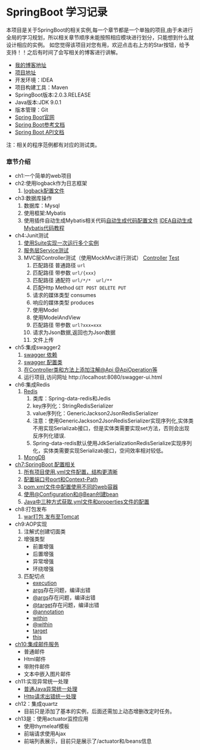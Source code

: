 <h1>SpringBoot 学习记录</h1>
   本项目是关于SpringBoot的相关实例,每一个章节都是一个单独的项目,由于未进行全局的学习规划，所以相关章节顺序未能按照相应模块进行划分，只能想到什么就设计相应的实例。
如您觉得该项目对您有用，欢迎点击右上方的Star按钮，给予支持！！之后有时间了会写相关的博客进行讲解。

</br>


<ul type="disc">
    <li><a href="https://blog.csdn.net/u011676300">我的博客地址</a></li>
    <li><a href="https://github.com/Mrlgj/SpringBootStudy">项目地址</a></li>
    <li>开发环境：IDEA</li>
    <li>项目构建工具：Maven</li>
    <li>SpringBoot版本:2.0.3.RELEASE</li>
    <li>Java版本:JDK 9.0.1</li>
    <li>版本管理：Git</li>
    <li><a href="https://spring.io/projects/spring-boot#learn">Spring Boot官网</a></li>
    <li><a href="https://docs.spring.io/spring-boot/docs/2.0.3.RELEASE/reference/htmlsingle/">Spring Boot参考文档</a></li>
    <li><a href="https://docs.spring.io/spring-boot/docs/2.0.3.RELEASE/api/">Spring Boot API文档</a></li>
</ul>

注：相关的程序范例都有对应的测试类。

<h3>章节介绍</h3>

<ul type="disc">
    <li>ch1:一个简单的web项目</li>
    <li>
      ch2:使用logback作为日志框架
      <ol>
         <li> <a href="https://github.com/Mrlgj/SpringBootStudy/blob/master/ch2/src/main/resources/logback-spring.xml">logback配置文件</a> </li>           
      </ol>
    </li>
    <li>
        ch3:数据库操作
        <ol>
            <li>数据库：Mysql </li> 
            <li>使用框架:Mybatis</li>
            <li>使用插件自动生成Mybatis相关代码<a href="https://github.com/Mrlgj/SpringBootStudy/blob/master/ch3/src/main/resources/generator/generatorConfig.xml">自动生成代码配置文件</a>
            <a href="https://blog.csdn.net/u011676300/article/details/80927390">IDEA自动生成Mybatis代码教程</a>
            </li>           
        </ol>
    </li>
    <li>
        ch4:Junit测试
        <ol>
               <li><a href="https://github.com/Mrlgj/SpringBootStudy/tree/master/ch4/src/test/java/com/test"> 使用Suite实现一次运行多个实例</a> </li> 
               <li><a href="https://github.com/Mrlgj/SpringBootStudy/tree/master/ch4/src/test/java/com/serviceImpl"> 服务层Service测试</a></li> 
               <li> MVC层Controller测试（使用MockMvc进行测试）  
                   <a href="https://github.com/Mrlgj/SpringBootStudy/tree/master/ch4/src/main/java/com/controller">Controller</a>
                   <a href="https://github.com/Mrlgj/SpringBootStudy/tree/master/ch4/src/test/java/com/controller">Test</a>
                   <ol>
                        <li>匹配路径 普通路径 <code>url</code></li>
                        <li>匹配路径 带参数 <code>url/{xxx}</code></li>
                        <li>匹配路径 通配符  <code>url/*/*  url/**</code></li>
                        <li>匹配Http Method  <code>GET POST DELETE PUT</code></li>
                        <li>请求的媒体类型 consumes</li>
                        <li>响应的媒体类型 produces</li>
                        <li>使用Model</li>
                        <li>使用ModelAndView</li>
                        <li>匹配路径 带参数 <code>url?xxx=xxx</code></li>
                        <li>请求为Json数据,返回也为Json数据</li>
                        <li>文件上传</li>
                  </ol>
               </li>  	       
         </ol>
    </li>
    <li>
        ch5:集成swagger2
        <ol>
            <li><a href="https://github.com/Mrlgj/SpringBootStudy/blob/master/ch5/pom.xml">swagger 依赖</a></li> 
            <li><a href="https://github.com/Mrlgj/SpringBootStudy/blob/master/ch5/src/main/java/com/swagger/SwaggerConfig.java">swagger 配置类</a></li>  
            <li><a href="https://github.com/Mrlgj/SpringBootStudy/blob/master/ch5/src/main/java/com/controller/MvcMethodParamController.java">在Controller类和方法上添加注解@Api   @ApiOperation等</a></li> 
            <li>运行项目,访问网址 http://localhost:8080/swagger-ui.html</li>         
        </ol>
    </li>
    <li>
        ch6:集成Redis
        <ol>
           <li><a href="https://github.com/Mrlgj/SpringBootStudy/tree/master/ch6/src/main/java/com/ch6/redis">Redis</a>
           <ol>
                <li>类库：Spring-data-redis和Jedis</li>
                <li>key序列化：StringRedisSerializer</li>
                <li>value序列化：GenericJackson2JsonRedisSerializer</li>
                <li>注意：使用GenericJackson2JsonRedisSerializer实现序列化,实体类不用实现Serializab接口，但是实体类需要实现set方法，否则会出现反序列化错误.</li>
                <li>Spring-data-redis默认使用JdkSerializationRedisSerialize实现序列化，实体类需要实现Serializab接口，空间效率相对较低。</li>
           </ol>
        </ol>
        <ol>
           <li><a href="https://github.com/Mrlgj/SpringBootStudy/tree/master/ch6/src/main/java/com/ch6/MongDB">MongDB</a>
        </ol>
    </li>
    <li>
        <a href="https://github.com/Mrlgj/SpringBootStudy/tree/master/ch7">ch7:SpringBoot 配置相关</a>
        <ol>
            <li><a href="https://github.com/Mrlgj/SpringBootStudy/blob/master/ch7/src/main/resources/application.yml">
            所有项目使用.yml文件配置，结构更清晰</a></li>
            <li><a href="https://github.com/Mrlgj/SpringBootStudy/blob/master/ch7/src/main/resources/application.yml">
            配置端口号port和Context-Path</a></li>
            <li><a href="https://github.com/Mrlgj/SpringBootStudy/blob/master/ch7/pom.xml">
            pom.xml文件中配置使用不同的web容器</a></li>
            <li><a href="https://github.com/Mrlgj/SpringBootStudy/tree/master/ch7/src/main/java/com/ch7/CreateBean">
                            使用@Configuration和@Bean创建bean</a></li>
            <li><a href="https://github.com/Mrlgj/SpringBootStudy/tree/master/ch7/src/main/java/com/ch7/properties">
            Java中三种方式获取.yml文件和properties文件的配置</a></li>                
        </ol>
    </li>
    <li>
        ch8:打包发布
        <ol>
            <li><a href="https://github.com/Mrlgj/SpringBootStudy/tree/master/ch8">war打包,发布至Tomcat</a></li>
        </ol>
    </li>
    <li>
        ch9:AOP实现
        <ol>
            <li>注解式创建切面类</li>
            <li>
             增强类型            
                <ul type="disc">
                    <li>前置增强</li>
                    <li>后置增强</li>
                    <li>异常增强</li>
                    <li>环绕增强</li>
                </ul>
            </li>
            <li>
             匹配切点            
                <ul type="disc">
                    <li><a href="https://github.com/Mrlgj/SpringBootStudy/tree/master/ch9/src/main/java/com/ch9/execution">execution</a></li>
                    <li><a href="https://github.com/Mrlgj/SpringBootStudy/tree/master/ch9/src/main/java/com/ch9/args">args</a>存在问题，编译出错</li>
                    <li><a href="https://github.com/Mrlgj/SpringBootStudy/tree/master/ch9/src/main/java/com/ch9/args">@args</a>存在问题，编译出错</li>
                    <li><a href="https://github.com/Mrlgj/SpringBootStudy/tree/master/ch9/src/main/java/com/ch9/within">@target</a>存在问题，编译出错</li>
                    <li><a href="https://github.com/Mrlgj/SpringBootStudy/tree/master/ch9/src/main/java/com/ch9/annotation">@annotation</a></li>
                    <li><a href="https://github.com/Mrlgj/SpringBootStudy/tree/master/ch9/src/main/java/com/ch9/within">within</a></li>
                    <li><a href=""https://github.com/Mrlgj/SpringBootStudy/tree/master/ch9/src/main/java/com/ch9/within>@within</a></li>
                    <li><a href="https://github.com/Mrlgj/SpringBootStudy/tree/master/ch9/src/main/java/com/ch9/target">target</a></li>
                    <li><a href="https://github.com/Mrlgj/SpringBootStudy/tree/master/ch9/src/main/java/com/ch9/This">this</a></li>
                </ul>
            </li>
        </ol>
    </li>
    <li>        
        <a href="https://github.com/Mrlgj/SpringBootStudy/tree/master/ch10">ch10:集成邮件服务</a>
        <ul type="disc">
            <li>普通邮件</li>
            <li>Html邮件</li>
            <li>带附件邮件</li>
            <li>文本中嵌入图片邮件</li>
        </ul>
    </li>
    <li>
        ch11:实现异常统一处理
        <ul type="disc">
            <li><a href="https://github.com/Mrlgj/SpringBootStudy/blob/master/ch11/src/main/java/com/ch11/errhandle/GlobalExceptionHandler.java">普通Java异常统一处理</a></li>
            <li><a href="https://github.com/Mrlgj/SpringBootStudy/blob/master/ch11/src/main/java/com/ch11/errhandle/HttpErrorHandle.java">Http请求出错统一处理</a></li>
        </ul>        
    </li>
    <li>
        ch12：集成quartz
        <ul type="disc">
            <li>目前只是添加了基本的实例，后面还需加上动态增删改定时任务。</li>
        </ul>
    </li>
    <li>
        ch13是：使用actuator监控应用
        <ul type="disc">
            <li>使用thymeleaf模板</li>
            <li>前端请求使用Ajax</li>
            <li>前端列表展示，目前只是展示了/actuator和/beans信息</li>
        </ul>
    </li>
</ul>
